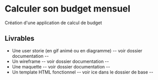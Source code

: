 # Calculer son budget mensuel
Création d'une application de calcul de budget

## Livrables
- Une user storie (en gif animé ou en diagramme) -- voir dossier documentation --
- Un wireframe -- voir dossier documentation --
- Une maquette -- voir dossier documentation --
- Un template HTML fonctionnel -- voir ice dans le dossier de base --

